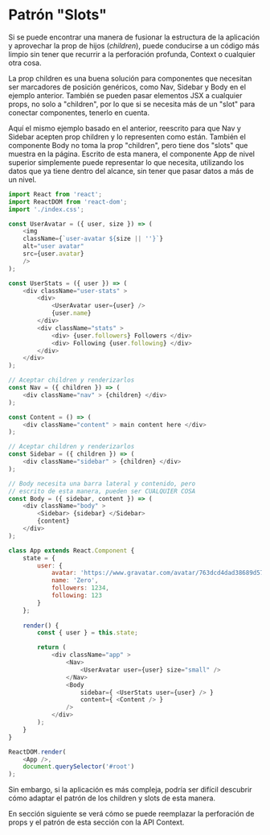 # Patrón "Slots"

Si se puede encontrar una manera de fusionar la estructura de la aplicación y aprovechar la prop de hijos (*children*), puede conducirse a un código más limpio sin tener que recurrir a la perforación profunda, Context o cualquier otra cosa.

La prop children es una buena solución para componentes que necesitan ser marcadores de posición genéricos, como Nav, Sidebar y Body en el ejemplo anterior. También se pueden pasar elementos JSX a cualquier props, no solo a "children", por lo que si se necesita más de un "slot" para conectar componentes, tenerlo en cuenta.

Aquí el mismo ejemplo basado en el anterior, reescrito para que Nav y Sidebar acepten prop children y lo representen como están. También el componente Body no toma la prop "children", pero tiene dos "slots" que muestra en la página. Escrito de esta manera, el componente App de nivel superior simplemente puede representar lo que necesita, utilizando los datos que ya tiene dentro del alcance, sin tener que pasar datos a más de un nivel.

```js
import React from 'react';
import ReactDOM from 'react-dom';
import './index.css';

const UserAvatar = ({ user, size }) => (
    <img
    className={`user-avatar ${size || ''}`}
    alt="user avatar"
    src={user.avatar}
    />
);

const UserStats = ({ user }) => (
    <div className="user-stats" >
        <div>
            <UserAvatar user={user} />
            {user.name}
        </div>
        <div className="stats" >
            <div> {user.followers} Followers </div>
            <div> Following {user.following} </div>
        </div>
    </div>
);

// Aceptar children y renderizarlos
const Nav = ({ children }) => (
    <div className="nav" > {children} </div>
);

const Content = () => (
    <div className="content" > main content here </div>
);

// Aceptar children y renderizarlos
const Sidebar = ({ children }) => (
    <div className="sidebar" > {children} </div>
);

// Body necesita una barra lateral y contenido, pero 
// escrito de esta manera, pueden ser CUALQUIER COSA
const Body = ({ sidebar, content }) => (
    <div className="body" >
        <Sidebar> {sidebar} </Sidebar>
        {content}
    </div>
);

class App extends React.Component {
    state = {
        user: {
            avatar: 'https://www.gravatar.com/avatar/763dcd4dad38689d57aa9d83a60bfaa5',
            name: 'Zero',
            followers: 1234,
            following: 123
        }
    };
    
    render() {
        const { user } = this.state;

        return (
            <div className="app" >
                <Nav>
                    <UserAvatar user={user} size="small" />
                </Nav>
                <Body
                    sidebar={ <UserStats user={user} /> }
                    content={ <Content /> }
                />
            </div>
        );
    }
}

ReactDOM.render(
    <App />,
    document.querySelector('#root')
);
```

Sin embargo, si la aplicación es más compleja, podría ser difícil descubrir cómo adaptar el patrón de los children y slots de esta manera.

En sección siguiente se verá cómo se puede reemplazar la perforación de props y el patrón de esta sección con la API Context.